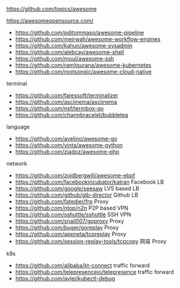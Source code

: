 https://github.com/topics/awesome

https://awesomeopensource.com/


- https://github.com/pditommaso/awesome-pipeline
- https://github.com/meirwah/awesome-workflow-engines
- https://github.com/kahun/awesome-sysadmin
- https://github.com/alebcay/awesome-shell
- https://github.com/moul/awesome-ssh
- https://github.com/ramitsurana/awesome-kubernetes
- https://github.com/rootsongjc/awesome-cloud-native

terminal
- https://github.com/faressoft/terminalizer
- https://github.com/asciinema/asciinema
- https://github.com/nsf/termbox-go
- https://github.com/charmbracelet/bubbletea


language
- https://github.com/avelino/awesome-go
- https://github.com/vinta/awesome-python
- https://github.com/ziadoz/awesome-php

network
- https://github.com/zoidbergwill/awesome-ebpf
- https://github.com/facebookincubator/katran  Facebook LB
- https://github.com/google/seesaw  LVS based LB
- https://github.com/github/glb-director Github LB
- https://github.com/fatedier/frp Proxy
- https://github.com/ntop/n2n P2P based VPN
- https://github.com/sshuttle/sshuttle SSH VPN
- https://github.com/snail007/goproxy Proxy
- https://github.com/buger/goreplay Proxy
- https://github.com/appneta/tcpreplay Proxy
- https://github.com/session-replay-tools/tcpcopy 网易 Proxy

k8s
- https://github.com/alibaba/kt-connect traffic forward
- https://github.com/telepresenceio/telepresence traffic forward
- https://github.com/aylei/kubectl-debug
